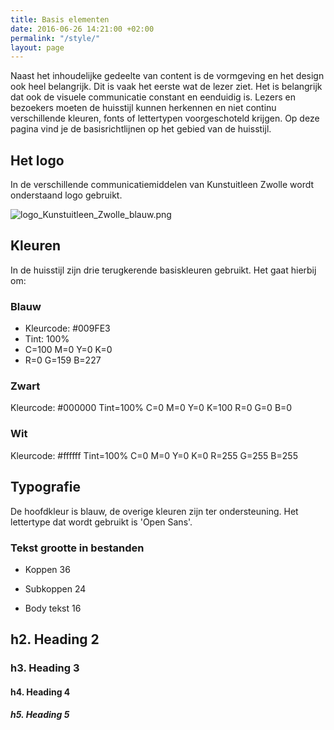 ```yaml
---
title: Basis elementen
date: 2016-06-26 14:21:00 +02:00
permalink: "/style/"
layout: page
---
```


Naast het inhoudelijke gedeelte van content is de vormgeving en het design ook heel belangrijk. Dit is vaak het eerste wat de lezer ziet. Het is belangrijk dat ook de visuele communicatie constant en eenduidig is. Lezers en bezoekers moeten de huisstijl kunnen herkennen en niet continu verschillende kleuren, fonts of lettertypen voorgeschoteld krijgen. Op deze pagina vind je de basisrichtlijnen op het gebied van de huisstijl. 

## Het logo
In de verschillende communicatiemiddelen van Kunstuitleen Zwolle wordt onderstaand logo gebruikt. 

![logo_Kunstuitleen_Zwolle_blauw.png](/uploads/logo_Kunstuitleen_Zwolle_blauw.png)

## Kleuren
In de huisstijl zijn drie terugkerende basiskleuren gebruikt. Het gaat hierbij om:

### Blauw
- Kleurcode: #009FE3
- Tint: 100%
- C=100 M=0 Y=0 K=0
- R=0 G=159 B=227

### Zwart 
Kleurcode: #000000
Tint=100%
C=0 M=0 Y=0 K=100
R=0 G=0 B=0

### Wit
Kleurcode: #ffffff
Tint=100%
C=0 M=0 Y=0 K=0
R=255 G=255 B=255

## Typografie
De hoofdkleur is blauw, de overige kleuren zijn ter ondersteuning. Het lettertype dat wordt gebruikt is 'Open Sans'. 

### Tekst grootte in bestanden
* Koppen 
36

* Subkoppen 
24

* Body tekst
16



## h2. Heading 2

### h3. Heading 3

#### h4. Heading 4

##### h5. Heading 5
